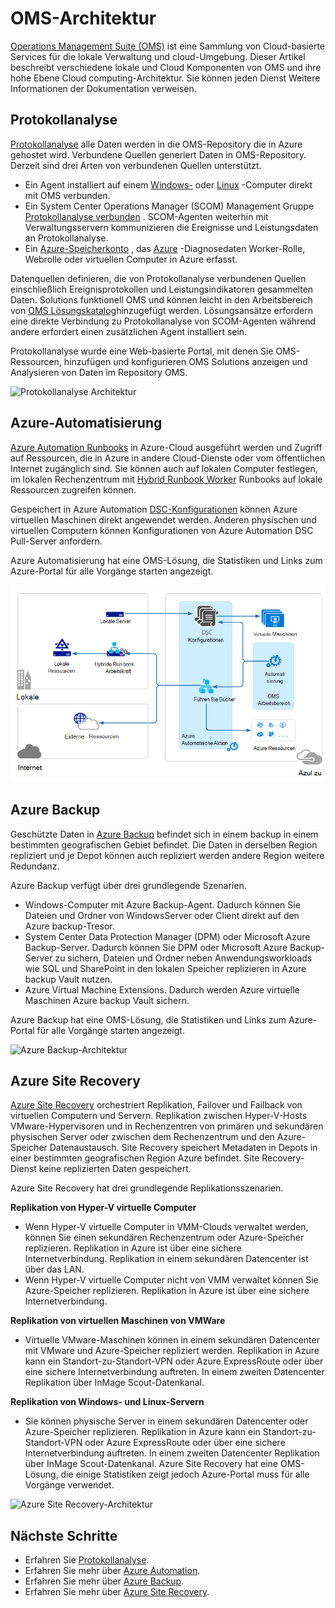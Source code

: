 <properties 
   pageTitle="Operations Management Suite (OMS) Architektur | Microsoft Azure"
   description="Microsoft Operations Management Suite (OMS) ist Microsoft Cloud-basierten IT Management Lösung, verwalten und schützen Ihre lokalen und cloud-Infrastruktur.  In diesem Artikel identifiziert OMS andere Dienste und enthält Links zu ausführlichen Inhalt."
   services="operations-management-suite"
   documentationCenter=""
   authors="bwren"
   manager="jwhit"
   editor="tysonn" />
<tags 
   ms.service="operations-management-suite"
   ms.devlang="na"
   ms.topic="get-started-article"
   ms.tgt_pltfrm="na"
   ms.workload="infrastructure-services"
   ms.date="10/27/2016"
   ms.author="bwren" />

# <a name="oms-architecture"></a>OMS-Architektur

[Operations Management Suite (OMS)](https://azure.microsoft.com/documentation/services/operations-management-suite/) ist eine Sammlung von Cloud-basierte Services für die lokale Verwaltung und cloud-Umgebung.  Dieser Artikel beschreibt verschiedene lokale und Cloud Komponenten von OMS und ihre hohe Ebene Cloud computing-Architektur.  Sie können jeden Dienst Weitere Informationen der Dokumentation verweisen.

## <a name="log-analytics"></a>Protokollanalyse

[Protokollanalyse](https://azure.microsoft.com/documentation/services/log-analytics/) alle Daten werden in die OMS-Repository die in Azure gehostet wird.  Verbundene Quellen generiert Daten in OMS-Repository.  Derzeit sind drei Arten von verbundenen Quellen unterstützt.

- Ein Agent installiert auf einem [Windows-](../log-analytics/log-analytics-windows-agents.md) oder [Linux](../log-analytics/log-analytics-linux-agents.md) -Computer direkt mit OMS verbunden.
- Ein System Center Operations Manager (SCOM) Management Gruppe [Protokollanalyse verbunden](../log-analytics/log-analytics-om-agents.md) .  SCOM-Agenten weiterhin mit Verwaltungsservern kommunizieren die Ereignisse und Leistungsdaten an Protokollanalyse.
- Ein [Azure-Speicherkonto](../log-analytics/log-analytics-azure-storage.md) , das [Azure](../cloud-services/cloud-services-dotnet-diagnostics.md) -Diagnosedaten Worker-Rolle, Webrolle oder virtuellen Computer in Azure erfasst.

Datenquellen definieren, die von Protokollanalyse verbundenen Quellen einschließlich Ereignisprotokollen und Leistungsindikatoren gesammelten Daten.  Solutions funktionell OMS und können leicht in den Arbeitsbereich von [OMS Lösungskatalog](../log-analytics/log-analytics-add-solutions.md)hinzugefügt werden.  Lösungsansätze erfordern eine direkte Verbindung zu Protokollanalyse von SCOM-Agenten während andere erfordert einen zusätzlichen Agent installiert sein.

Protokollanalyse wurde eine Web-basierte Portal, mit denen Sie OMS-Ressourcen, hinzufügen und konfigurieren OMS Solutions anzeigen und Analysieren von Daten im Repository OMS.

![Protokollanalyse Architektur](media/operations-management-suite-architecture/log-analytics.png)


## <a name="azure-automation"></a>Azure-Automatisierung

[Azure Automation Runbooks](http://azure.microsoft.com/documentation/services/automation) in Azure-Cloud ausgeführt werden und Zugriff auf Ressourcen, die in Azure in andere Cloud-Dienste oder vom öffentlichen Internet zugänglich sind.  Sie können auch auf lokalen Computer festlegen, im lokalen Rechenzentrum mit [Hybrid Runbook Worker](../automation/automation-hybrid-runbook-worker.md) Runbooks auf lokale Ressourcen zugreifen können.

Gespeichert in Azure Automation [DSC-Konfigurationen](../automation/automation-dsc-overview.md) können Azure virtuellen Maschinen direkt angewendet werden.  Anderen physischen und virtuellen Computern können Konfigurationen von Azure Automation DSC Pull-Server anfordern.

Azure Automatisierung hat eine OMS-Lösung, die Statistiken und Links zum Azure-Portal für alle Vorgänge starten angezeigt.

![Azure Automation Architektur](media/operations-management-suite-architecture/automation.png)

## <a name="azure-backup"></a>Azure Backup

Geschützte Daten in [Azure Backup](http://azure.microsoft.com/documentation/services/backup) befindet sich in einem backup in einem bestimmten geografischen Gebiet befindet.  Die Daten in derselben Region repliziert und je Depot können auch repliziert werden andere Region weitere Redundanz.

Azure Backup verfügt über drei grundlegende Szenarien.

- Windows-Computer mit Azure Backup-Agent.  Dadurch können Sie Dateien und Ordner von WindowsServer oder Client direkt auf den Azure backup-Tresor.  
- System Center Data Protection Manager (DPM) oder Microsoft Azure Backup-Server. Dadurch können Sie DPM oder Microsoft Azure Backup-Server zu sichern, Dateien und Ordner neben Anwendungsworkloads wie SQL und SharePoint in den lokalen Speicher replizieren in Azure backup Vault nutzen.
- Azure Virtual Machine Extensions.  Dadurch werden Azure virtuelle Maschinen Azure backup Vault sichern.

Azure Backup hat eine OMS-Lösung, die Statistiken und Links zum Azure-Portal für alle Vorgänge starten angezeigt.

![Azure Backup-Architektur](media/operations-management-suite-architecture/backup.png)

## <a name="azure-site-recovery"></a>Azure Site Recovery

[Azure Site Recovery](http://azure.microsoft.com/documentation/services/site-recovery) orchestriert Replikation, Failover und Failback von virtuellen Computern und Servern. Replikation zwischen Hyper-V-Hosts VMware-Hypervisoren und in Rechenzentren von primären und sekundären physischen Server oder zwischen dem Rechenzentrum und den Azure-Speicher Datenaustausch.  Site Recovery speichert Metadaten in Depots in einer bestimmten geografischen Region Azure befindet. Site Recovery-Dienst keine replizierten Daten gespeichert.

Azure Site Recovery hat drei grundlegende Replikationsszenarien.

**Replikation von Hyper-V virtuelle Computer**
- Wenn Hyper-V virtuelle Computer in VMM-Clouds verwaltet werden, können Sie einen sekundären Rechenzentrum oder Azure-Speicher replizieren.  Replikation in Azure ist über eine sichere Internetverbindung.  Replikation in einem sekundären Datencenter ist über das LAN.
- Wenn Hyper-V virtuelle Computer nicht von VMM verwaltet können Sie Azure-Speicher replizieren.  Replikation in Azure ist über eine sichere Internetverbindung.
 
**Replikation von virtuellen Maschinen von VMWare**
- Virtuelle VMware-Maschinen können in einem sekundären Datencenter mit VMware und Azure-Speicher repliziert werden.  Replikation in Azure kann ein Standort-zu-Standort-VPN oder Azure ExpressRoute oder über eine sichere Internetverbindung auftreten. In einem zweiten Datencenter Replikation über InMage Scout-Datenkanal.
 
**Replikation von Windows- und Linux-Servern** 
- Sie können physische Server in einem sekundären Datencenter oder Azure-Speicher replizieren. Replikation in Azure kann ein Standort-zu-Standort-VPN oder Azure ExpressRoute oder über eine sichere Internetverbindung auftreten. In einem zweiten Datencenter Replikation über InMage Scout-Datenkanal.  Azure Site Recovery hat eine OMS-Lösung, die einige Statistiken zeigt jedoch Azure-Portal muss für alle Vorgänge verwendet.

![Azure Site Recovery-Architektur](media/operations-management-suite-architecture/site-recovery.png)


## <a name="next-steps"></a>Nächste Schritte

- Erfahren Sie [Protokollanalyse](http://azure.microsoft.com/documentation/services/log-analytics).
- Erfahren Sie mehr über [Azure Automation](https://azure.microsoft.com/documentation/services/automation).
- Erfahren Sie mehr über [Azure Backup](http://azure.microsoft.com/documentation/services/backup).
- Erfahren Sie mehr über [Azure Site Recovery](http://azure.microsoft.com/documentation/services/site-recovery).
